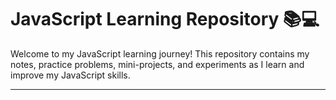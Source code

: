 # JavaScript Learning Repository 📚💻

Welcome to my JavaScript learning journey! This repository contains my notes, practice problems, mini-projects, and experiments as I learn and improve my JavaScript skills.

---
